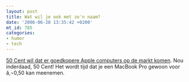 ```yaml
---
layout: post
title: Wat wil je ook met zo'n naam?
date: '2006-06-20 13:35:42 +0200'
mt_id: 785
categories:
- humor
- tech
---
```

<a href="http://www.nu.nl/news/758931/57/Rapper_wil_goedkope_Apple-computers.html">50 Cent wil dat er goedkopere Apple computers op de markt komen</a>. Nou inderdaad, 50 Cent! Het wordt tijd dat je een MacBook Pro gewoon voor â‚¬0,50 kan meenemen.
